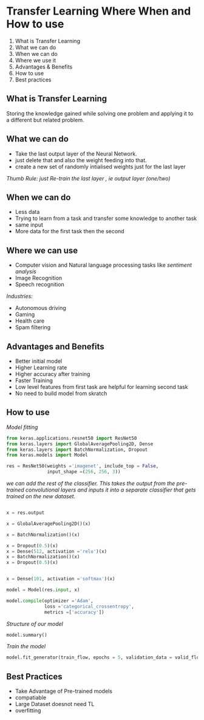 # Transfer Learning Where When and How to use

1. What is Transfer Learning
2. What we can do
3. When we can do
4. Where we use it
5. Advantages & Benefits
6. How to use
7. Best practices

## What is Transfer Learning

Storing the knowledge gained while solving one problem and applying it to a different but related problem.

## What we can do

- Take the last output layer of the Neural Network.
- just delete that and also the weight feeding into that.
- create a new set of randomly intialised weights just for the last layer

_Thumb Rule: just Re-train the last layer , ie output layer (one/two)_

## When we can do

- Less data
- Trying to learn from a task and transfer some knowledge to another task
- same input
- More data for the first task then the second


## Where we can use

- Computer vision and Natural language processing tasks like _sentiment analysis_
- Image Recognition
- Speech recognition

 _Industries:_
- Autonomous driving
- Gaming
- Health care
- Spam filtering

## Advantages and Benefits

- Better initial model
- Higher Learning rate
- Higher accuracy after training
- Faster Training
- Low level features from first task are helpful for learning second task 
- No need to build model from skratch

## How to use


_Model fitting_
~~~python
from keras.applications.resnet50 import ResNet50
from keras.layers import GlobalAveragePooling2D, Dense
from keras.layers import BatchNormalization, Dropout
from keras.models import Model

res = ResNet50(weights ='imagenet', include_top = False, 
               input_shape =(256, 256, 3)) 

~~~
_we can add the rest of the classifier. This takes the output from the pre-trained convolutional layers and inputs it into a separate classifier that gets trained on the new dataset._

~~~python

x = res.output

x = GlobalAveragePooling2D()(x)

x = BatchNormalization()(x)

x = Dropout(0.5)(x) 
x = Dense(512, activation ='relu')(x)
x = BatchNormalization()(x)
x = Dropout(0.5)(x)


x = Dense(101, activation ='softmax')(x)

model = Model(res.input, x)

model.compile(optimizer ='Adam', 
              loss ='categorical_crossentropy', 
              metrics =['accuracy']) 
 ~~~
 
_Structure of our model_
~~~python
model.summary() 
~~~

_Train the model_

~~~python
model.fit_generator(train_flow, epochs = 5, validation_data = valid_flow)
~~~

## Best Practices

- Take Advantage of Pre-trained models
- compatiable
- Large Dataset doesnot need TL
- overfitting


